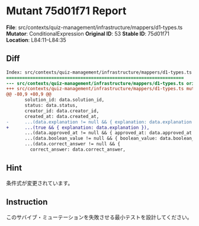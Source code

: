 # Mutant 75d01f71 Report

**File**: src/contexts/quiz-management/infrastructure/mappers/d1-types.ts
**Mutator**: ConditionalExpression
**Original ID**: 53
**Stable ID**: 75d01f71
**Location**: L84:11–L84:35

## Diff

```diff
Index: src/contexts/quiz-management/infrastructure/mappers/d1-types.ts
===================================================================
--- src/contexts/quiz-management/infrastructure/mappers/d1-types.ts	original
+++ src/contexts/quiz-management/infrastructure/mappers/d1-types.ts	mutated #53
@@ -80,9 +80,9 @@
       solution_id: data.solution_id,
       status: data.status,
       creator_id: data.creator_id,
       created_at: data.created_at,
-      ...(data.explanation != null && { explanation: data.explanation }),
+      ...(true && { explanation: data.explanation }),
       ...(data.approved_at != null && { approved_at: data.approved_at }),
       ...(data.boolean_value != null && { boolean_value: data.boolean_value }),
       ...(data.correct_answer != null && {
         correct_answer: data.correct_answer,
```

## Hint

条件式が変更されています。

## Instruction

このサバイブ・ミューテーションを失敗させる最小テストを設計してください。